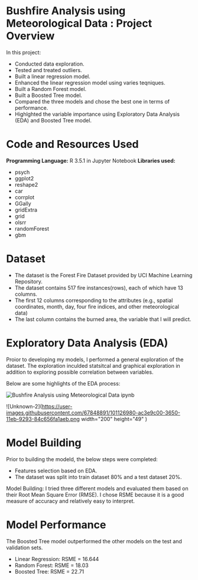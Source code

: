 # Bushfire Analysis using Meteorological Data : Project Overview 

In this project:
- Conducted data exploration.
- Tested and treated outliers.
- Built a linear regression model.
- Enhanced the linear regression model using varies teqniques.
- Built a Random Forest model.
- Built a Boosted Tree model.
- Compared the three models and chose the best one in terms of performance. 
- Highlghted the variable importance using Exploratory Data Analysis (EDA) and Boosted Tree model.

# Code and Resources Used

**Programming Language:** R 3.5.1 in Jupyter Notebook
**Libraries used:**
- psych
- ggplot2
- reshape2
- car
- corrplot
- GGally
- gridExtra
- grid
- olsrr
- randomForest
- gbm

# Dataset 
- The dataset is the Forest Fire Dataset provided by UCI Machine Learning Repository.
- The dataset contains 517 fire instances(rows), each of which have 13 columns.
- The first 12 columns corresponding to the attributes (e.g., spatial coordinates, month, day, four fire indices, and other meteorological data) 
- The last column contains the burned area, the variable that I will predict. 


# Exploratory Data Analysis (EDA) 
Proior to developing my models, I performed a general exploration of the dataset. The exploration inculded statsitcal and graphical exploration in addition to exploring possible correlation between variables. 

Below are some highlights of the EDA process: 

![Bushfire Analysis using Meteorological Data ipynb](https://user-images.githubusercontent.com/67848891/101126882-81ecde80-3650-11eb-92d4-fa5f0b6b314a.png)

![Unknown-2](https://user-images.githubusercontent.com/67848891/101126980-ac3e9c00-3650-11eb-9293-84c656fa1aeb.png width="200" height="49" )

# Model Building
Prior to building the modeld, the below steps were completed:  
- Features selection based on EDA. 
- The dataset was split into train dataset 80% and a test dataset 20%. 

Model Building: 
I tried three different models and evaluated them based on their Root Mean Square Error (RMSE). I chose RSME because it is a good measure of accuracy and relatively easy to interpret.

# Model Performance 
The Boosted Tree model outperformed the other models on the test and validation sets.

- Linear Regression: RSME = 16.644
- Random Forest: RSME = 18.03
- Boosted Tree: RSME = 22.71

